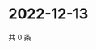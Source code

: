 # 2022-12-13

共 0 条

<!-- BEGIN WEIBO -->
<!-- 最后更新时间 Tue Dec 13 2022 20:27:27 GMT+0800 (China Standard Time) -->

<!-- END WEIBO -->
